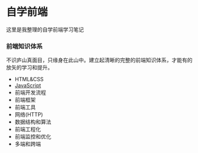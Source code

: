 # 自学前端

这里是我整理的自学前端学习笔记

### 前端知识体系

不识庐山真面目，只缘身在此山中。建立起清晰的完整的前端知识体系，才能有的放矢的学习和提升。

* HTML&CSS
* [JavaScript](articles/JavaScript.md)
* 前端开发流程
* 前端框架
* 前端工具
* 网络(HTTP)
* 数据结构和算法
* 前端工程化
* 前端监控和优化
* 多端和跨端
